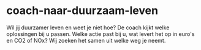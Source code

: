 # coach-naar-duurzaam-leven
Wil jij duurzamer leven en weet je niet hoe?  De coach kijkt welke oplossingen bij u passen. Welke actie past bij u, wat levert het op in euro's en CO2 of NOx? Wij zoeken het samen uit welke weg je neemt.
